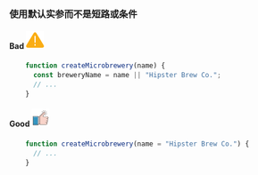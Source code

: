 ### 使用默认实参而不是短路或条件

#### Bad  ![logo](./images/icon_bad.svg ':size=WIDTHxHEIGHT')
```js
	function createMicrobrewery(name) {
	  const breweryName = name || "Hipster Brew Co.";
	  // ...
	}
```
#### Good  ![logo](./images/icon_good.svg ':size=WIDTHxHEIGHT')
```js
	function createMicrobrewery(name = "Hipster Brew Co.") {
	  // ...
	}
```